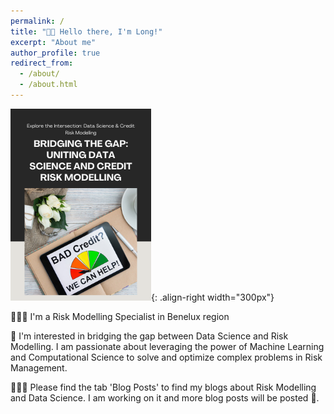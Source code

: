 ```yaml
---
permalink: /
title: "👋🏼 Hello there, I'm Long!"
excerpt: "About me"
author_profile: true
redirect_from: 
  - /about/
  - /about.html
---
```



![When Data Science meets Risk Management](/images/github_DS_RM.png){: .align-right width="300px"}


👨🏻‍💻 I'm a Risk Modelling Specialist in Benelux region

🔬 I'm interested in bridging the gap between Data Science and Risk Modelling. I am passionate about leveraging the power of Machine Learning and Computational Science to solve and optimize complex problems in Risk Management.

👨🏻‍🔬 Please find the tab 'Blog Posts' to find my blogs about Risk Modelling and Data Science. I am working on it and more blog posts will be posted 🚀.








